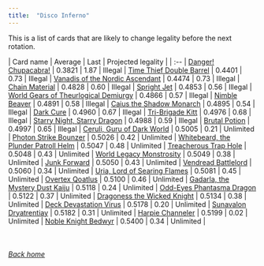 ```yaml
---
title:  "Disco Inferno"
---
```


This is a list of cards that are likely to change legality before the next rotation.

| Card name | Average | Last | Projected legality |
| :-- |
[Danger! Chupacabra!](https://db.ygoprodeck.com/card/?search=Danger!%20Chupacabra!) | 0.3821 | 1.87 | Illegal |
[Time Thief Double Barrel](https://db.ygoprodeck.com/card/?search=Time%20Thief%20Double%20Barrel) | 0.4401 | 0.73 | Illegal |
[Vanadis of the Nordic Ascendant](https://db.ygoprodeck.com/card/?search=Vanadis%20of%20the%20Nordic%20Ascendant) | 0.4474 | 0.73 | Illegal |
[Chain Material](https://db.ygoprodeck.com/card/?search=Chain%20Material) | 0.4828 | 0.60 | Illegal |
[Spright Jet](https://db.ygoprodeck.com/card/?search=Spright%20Jet) | 0.4853 | 0.56 | Illegal |
[World Gears of Theurlogical Demiurgy](https://db.ygoprodeck.com/card/?search=World%20Gears%20of%20Theurlogical%20Demiurgy) | 0.4866 | 0.57 | Illegal |
[Nimble Beaver](https://db.ygoprodeck.com/card/?search=Nimble%20Beaver) | 0.4891 | 0.58 | Illegal |
[Caius the Shadow Monarch](https://db.ygoprodeck.com/card/?search=Caius%20the%20Shadow%20Monarch) | 0.4895 | 0.54 | Illegal |
[Dark Cure](https://db.ygoprodeck.com/card/?search=Dark%20Cure) | 0.4960 | 0.67 | Illegal |
[Tri-Brigade Kitt](https://db.ygoprodeck.com/card/?search=Tri-Brigade%20Kitt) | 0.4976 | 0.68 | Illegal |
[Starry Night, Starry Dragon](https://db.ygoprodeck.com/card/?search=Starry%20Night,%20Starry%20Dragon) | 0.4988 | 0.59 | Illegal |
[Brutal Potion](https://db.ygoprodeck.com/card/?search=Brutal%20Potion) | 0.4997 | 0.65 | Illegal |
[Ceruli, Guru of Dark World](https://db.ygoprodeck.com/card/?search=Ceruli,%20Guru%20of%20Dark%20World) | 0.5005 | 0.21 | Unlimited |
[Photon Strike Bounzer](https://db.ygoprodeck.com/card/?search=Photon%20Strike%20Bounzer) | 0.5026 | 0.42 | Unlimited |
[Whitebeard, the Plunder Patroll Helm](https://db.ygoprodeck.com/card/?search=Whitebeard,%20the%20Plunder%20Patroll%20Helm) | 0.5047 | 0.48 | Unlimited |
[Treacherous Trap Hole](https://db.ygoprodeck.com/card/?search=Treacherous%20Trap%20Hole) | 0.5048 | 0.43 | Unlimited |
[World Legacy Monstrosity](https://db.ygoprodeck.com/card/?search=World%20Legacy%20Monstrosity) | 0.5049 | 0.38 | Unlimited |
[Junk Forward](https://db.ygoprodeck.com/card/?search=Junk%20Forward) | 0.5050 | 0.43 | Unlimited |
[Vendread Battlelord](https://db.ygoprodeck.com/card/?search=Vendread%20Battlelord) | 0.5060 | 0.34 | Unlimited |
[Uria, Lord of Searing Flames](https://db.ygoprodeck.com/card/?search=Uria,%20Lord%20of%20Searing%20Flames) | 0.5081 | 0.45 | Unlimited |
[Overtex Qoatlus](https://db.ygoprodeck.com/card/?search=Overtex%20Qoatlus) | 0.5100 | 0.46 | Unlimited |
[Gadarla, the Mystery Dust Kaiju](https://db.ygoprodeck.com/card/?search=Gadarla,%20the%20Mystery%20Dust%20Kaiju) | 0.5118 | 0.24 | Unlimited |
[Odd-Eyes Phantasma Dragon](https://db.ygoprodeck.com/card/?search=Odd-Eyes%20Phantasma%20Dragon) | 0.5122 | 0.37 | Unlimited |
[Dragoness the Wicked Knight](https://db.ygoprodeck.com/card/?search=Dragoness%20the%20Wicked%20Knight) | 0.5134 | 0.38 | Unlimited |
[Deck Devastation Virus](https://db.ygoprodeck.com/card/?search=Deck%20Devastation%20Virus) | 0.5178 | 0.20 | Unlimited |
[Sunavalon Dryatrentiay](https://db.ygoprodeck.com/card/?search=Sunavalon%20Dryatrentiay) | 0.5182 | 0.31 | Unlimited |
[Harpie Channeler](https://db.ygoprodeck.com/card/?search=Harpie%20Channeler) | 0.5199 | 0.02 | Unlimited |
[Noble Knight Bedwyr](https://db.ygoprodeck.com/card/?search=Noble%20Knight%20Bedwyr) | 0.5400 | 0.34 | Unlimited |

<br>

###### [Back home](index)